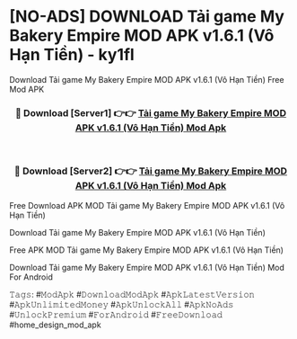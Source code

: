 # [NO-ADS] DOWNLOAD Tải game My Bakery Empire MOD APK v1.6.1 (Vô Hạn Tiền) - ky1fl
Download Tải game My Bakery Empire MOD APK v1.6.1 (Vô Hạn Tiền) Free Mod APK

<div align="center">
<h3>🔴 Download [Server1] 👉👉 <a href="https://apk-comot.site?title=Tải_game_My_Bakery_Empire_MOD_APK_v1.6.1_(Vô_Hạn_Tiền)">Tải game My Bakery Empire MOD APK v1.6.1 (Vô Hạn Tiền) Mod Apk</a></h3><br>

<h3>🔴 Download [Server2] 👉👉 <a href="https://apk-comot.site?title=Tải_game_My_Bakery_Empire_MOD_APK_v1.6.1_(Vô_Hạn_Tiền)">Tải game My Bakery Empire MOD APK v1.6.1 (Vô Hạn Tiền) Mod Apk</a></h3>
</div>


Free Download APK MOD Tải game My Bakery Empire MOD APK v1.6.1 (Vô Hạn Tiền)

Download Tải game My Bakery Empire MOD APK v1.6.1 (Vô Hạn Tiền) 

Free APK MOD Tải game My Bakery Empire MOD APK v1.6.1 (Vô Hạn Tiền) 

Download Tải game My Bakery Empire MOD APK v1.6.1 (Vô Hạn Tiền) Mod For Android

𝚃𝚊𝚐𝚜: #𝙼𝚘𝚍𝙰𝚙𝚔 #𝙳𝚘𝚠𝚗𝚕𝚘𝚊𝚍𝙼𝚘𝚍𝙰𝚙𝚔 #𝙰𝚙𝚔𝙻𝚊𝚝𝚎𝚜𝚝𝚅𝚎𝚛𝚜𝚒𝚘𝚗 #𝙰𝚙𝚔𝚄𝚗𝚕𝚒𝚖𝚒𝚝𝚎𝚍𝙼𝚘𝚗𝚎𝚢 #𝙰𝚙𝚔𝚄𝚗𝚕𝚘𝚌𝚔𝙰𝚕𝚕 #𝙰𝚙𝚔𝙽𝚘𝙰𝚍𝚜 #𝚄𝚗𝚕𝚘𝚌𝚔𝙿𝚛𝚎𝚖𝚒𝚞𝚖 #𝙵𝚘𝚛𝙰𝚗𝚍𝚛𝚘𝚒𝚍 #𝙵𝚛𝚎𝚎𝙳𝚘𝚠𝚗𝚕𝚘𝚊𝚍 #home_design_mod_apk
